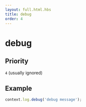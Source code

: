 ```yaml
---
layout: full.html.hbs
title: debug
order: 4
---
```


# debug

<SinceBadge version="1.0.0" />

## Priority

`4` (usually ignored)

## Example

```js
context.log.debug('debug message');
```
